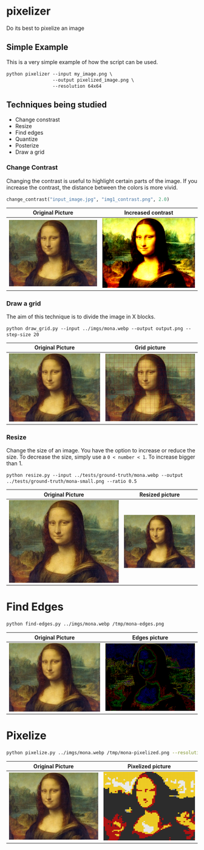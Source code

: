 # pixelizer
Do its best to pixelize an image

## Simple Example

This is a very simple example of how the script can be used.

```
python pixelizer --input my_image.png \
                 --output pixelized_image.png \
                 --resolution 64x64
```

## Techniques being studied

* Change constrast
* Resize
* Find edges
* Quantize
* Posterize
* Draw a grid

### Change Contrast

Changing the contrast is useful to highlight certain parts of the image. If you increase the contrast, the distance between the colors is more vivid.

```python
change_contrast("input_image.jpg", "img1_contrast.png", 2.0)
```

Original Picture                  |  Increased contrast
:--------------------------------:|:---------------------------------------------:
![](https://github.com/mesarpe/pixelizer/blob/main/tests/ground-truth/mona.webp?raw=true)  |  ![](https://github.com/mesarpe/pixelizer/blob/main/tests/ground-truth/mona-change-contrast.png?raw=true)



### Draw a grid

The aim of this technique is to divide the image in X blocks.

```
python draw_grid.py --input ../imgs/mona.webp --output output.png --step-size 20
```

Original Picture                  |  Grid picture
:--------------------------------:|:---------------------------------------------:
![](https://github.com/mesarpe/pixelizer/blob/main/tests/ground-truth/mona.webp?raw=true)  |  ![](https://github.com/mesarpe/pixelizer/blob/main/tests/ground-truth/mona-grid.png?raw=true)


### Resize

Change the size of an image. You have the option to increase or reduce the size. To decrease the size, simply use a `0 < number < 1`. To increase bigger than 1.

```
python resize.py --input ../tests/ground-truth/mona.webp --output ../tests/ground-truth/mona-small.png --ratio 0.5
```

Original Picture                  |  Resized picture
:--------------------------------:|:---------------------------------------------:
![](https://github.com/mesarpe/pixelizer/blob/main/tests/ground-truth/mona.webp?raw=true)  |  ![](https://github.com/mesarpe/pixelizer/blob/main/tests/ground-truth/mona-small.png?raw=true)


# Find Edges

```bash
python find-edges.py ../imgs/mona.webp /tmp/mona-edges.png
```

Original Picture                  |  Edges picture
:--------------------------------:|:---------------------------------------------:
![](https://github.com/mesarpe/pixelizer/blob/main/tests/ground-truth/mona.webp?raw=true)  |  ![](https://github.com/mesarpe/pixelizer/blob/main/tests/ground-truth/mona-edges.png?raw=true)


# Pixelize

```bash
python pixelize.py ../imgs/mona.webp /tmp/mona-pixelized.png --resolution 32x32
```

Original Picture                  |  Pixelized picture
:--------------------------------:|:---------------------------------------------:
![](https://github.com/mesarpe/pixelizer/blob/main/tests/ground-truth/mona.webp?raw=true)  |  ![](https://github.com/mesarpe/pixelizer/blob/main/tests/ground-truth/mona-pixelized.png?raw=true)

